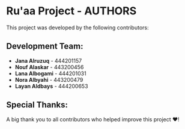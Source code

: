 # Ru'aa Project - AUTHORS

This project was developed by the following contributors:

## Development Team:
- **Jana Alruzuq** - 444201157
- **Nouf Alaskar** - 443200456
- **Lana Albogami** - 444201031
- **Nora Albyahi** - 443200479
- **Layan Aldbays** - 444200653 

## Special Thanks:
A big thank you to all contributors who helped improve this project ❤️!  
